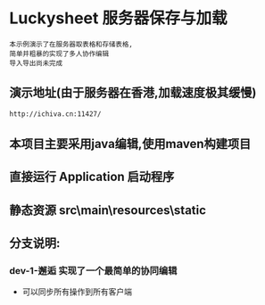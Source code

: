 # Luckysheet 服务器保存与加载
    本示例演示了在服务器取表格和存储表格,
    简单并粗暴的实现了多人协作编辑
    导入导出尚未完成
## 演示地址(由于服务器在香港,加载速度极其缓慢)
```dtd
http://ichiva.cn:11427/
```
## 本项目主要采用java编辑,使用maven构建项目
## 直接运行 Application 启动程序
## 静态资源 src\main\resources\static

## 分支说明:
### dev-1-邂逅 实现了一个最简单的协同编辑
- 可以同步所有操作到所有客户端


